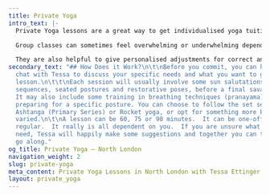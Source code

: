 ```yaml
---
title: Private Yoga
intro_text: |-
  Private Yoga lessons are a great way to get individualised yoga tuition to meet your unique needs as different cues, modifications and movements are often required for different body types and conditions.

  Group classes can sometimes feel overwhelming or underwhelming depending on where you’re at. One to one yoga sessions can help you overcome barriers to either enter the world of yoga or deepen your current practice.

  They are also helpful to give personalised adjustments for correct and safe alignment that often aren’t possible in a busy class, especially if you are dealing with an injury. For those who have hectic or irregular schedules it can be hard to find a timetabled class that suits, in which case private lessons can be the perfect solution.
secondary_text: "## How Does it Work?\n\t\nBefore you commit, you can have an initial
  chat with Tessa to discuss your specific needs and what you want to get out of the
  lesson.\n\t\t\nEach session will usually involve some sun salutations, standing
  sequences, seated postures and restorative poses, before a final savasana (rest).
  It may also include some training in breathing techniques (pranayama) or work around
  preparing for a specific posture. You can choose to follow the set sequences from
  Ashtanga (Primary Series) or Rocket yoga, or opt for something more bespoke and
  varied.\n\t\nA lesson can be 60, 75 or 90 minutes.  It can be one-off, ad-hoc, or
  regular.  It really is all dependent on you.  If you are unsure what you want or
  need, Tessa will happily make some suggestions and together you can tweak as you
  go along."
og_title: Private Yoga — North London
navigation_weight: 2
slug: private-yoga
meta_content: Private Yoga Lessons in North London with Tessa Ettinger
layout: private_yoga
---
```

